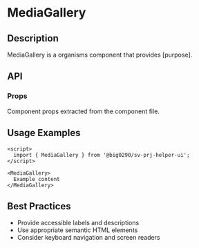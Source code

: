 # MediaGallery

## Description

MediaGallery is a organisms component that provides [purpose].

## API

### Props

Component props extracted from the component file.

## Usage Examples

```svelte
<script>
  import { MediaGallery } from '@big0290/sv-prj-helper-ui';
</script>

<MediaGallery>
  Example content
</MediaGallery>
```

## Best Practices

- Provide accessible labels and descriptions
- Use appropriate semantic HTML elements
- Consider keyboard navigation and screen readers
